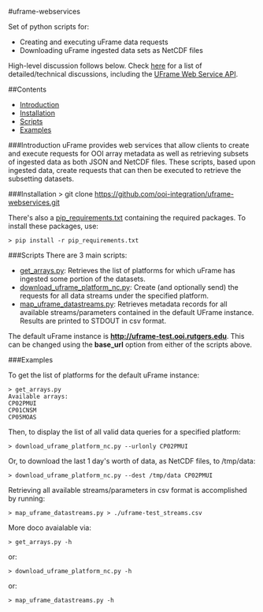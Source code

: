 #uframe-webservices

Set of python scripts for:
- Creating and executing uFrame data requests
- Downloading uFrame ingested data sets as NetCDF files

High-level discussion follows below.  Check [here](https://github.com/ooi-integration/uframe-webservices/wiki) for a list of detailed/technical discussions, including the [UFrame Web Service API](https://github.com/ooi-integration/uframe-webservices/wiki/UFrame-Web-Services-API).

##Contents
- [Introduction](#introduction)
- [Installation](#installation)
- [Scripts](#scripts)
- [Examples](#examples)

###Introduction
uFrame provides web services that allow clients to create and execute requests for OOI array metadata as well as retrieving subsets of ingested data as both JSON and NetCDF files.  These scripts, based upon ingested data, create requests that can then be executed to retrieve the subsetting datasets.

###Installation
    > git clone https://github.com/ooi-integration/uframe-webservices.git

There's also a [pip_requirements.txt](https://github.com/ooi-integration/uframe-webservices/blob/master/pip_requirements.txt) containing the required packages.  To install these packages, use:

    > pip install -r pip_requirements.txt
    
###Scripts
There are 3 main scripts:
- [get_arrays.py](https://github.com/ooi-integration/uframe-webservices/blob/master/get_arrays.py): Retrieves the list of platforms for which uFrame has ingested some portion of the datasets.
- [download_uframe_platform_nc.py](https://github.com/ooi-integration/uframe-webservices/blob/master/download_uframe_platform_nc.py): Create (and optionally send) the requests for all data streams under the specified platform.
- [map_uframe_datastreams.py](https://github.com/ooi-integration/uframe-webservices/blob/master/map_uframe_datastreams.py): Retrieves metadata records for all available streams/parameters contained in the default UFrame instance.  Results are printed to STDOUT in csv format.

The default uFrame instance is <b>http://uframe-test.ooi.rutgers.edu</b>.  This can be changed using the <b>base_url</b> option from either of the scripts above.

###Examples

To get the list of platforms for the default uFrame instance:

    > get_arrays.py
    Available arrays:
    CP02PMUI
    CP01CNSM
    CP05MOAS

Then, to display the list of all valid data queries for a specified platform:

    > download_uframe_platform_nc.py --urlonly CP02PMUI

Or, to download the last 1 day's worth of data, as NetCDF files, to /tmp/data:

    > download_uframe_platform_nc.py --dest /tmp/data CP02PMUI
    
Retrieving all available streams/parameters in csv format is accomplished by running:

    > map_uframe_datastreams.py > ./uframe-test_streams.csv

More doco avaialable via:

    > get_arrays.py -h
or:

    > download_uframe_platform_nc.py -h
or:

    > map_uframe_datastreams.py -h

